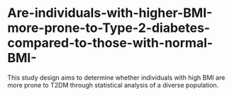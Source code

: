# Are-individuals-with-higher-BMI-more-prone-to-Type-2-diabetes-compared-to-those-with-normal-BMI-
This study design aims to determine whether individuals with high BMI are more prone to T2DM through statistical analysis of a diverse population.

